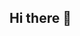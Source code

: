 ## Hi there 👋

<!--
 I am **Nidhi Sharma**. I Am a Java Full Stack Developer with knowledge of core java,Advance java, Sql, Web Technologies.

- 🔭 I’m currently learning many things, I believe that everyday is a learning oppoetunity
- 🌱 I’m looking for opportunities to work on various industry projects
- 👯 I’m looking to kick start my career with a good company.
-->
